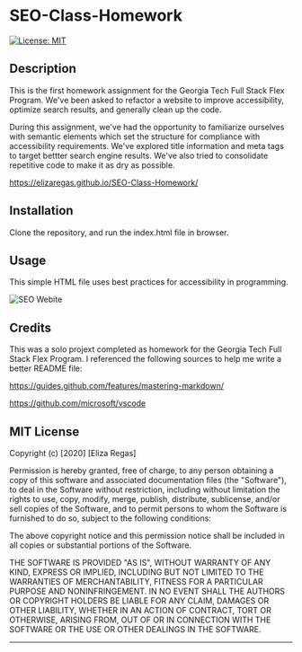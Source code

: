 # SEO-Class-Homework

[![License: MIT](https://img.shields.io/badge/License-MIT-yellow.svg)](https://opensource.org/licenses/MIT)

## Description 

This is the first homework assignment for the Georgia Tech Full Stack Flex Program. We've been asked to refactor a website to improve accessibility, optimize search results, and generally clean up the code.

During this assignment, we've had the opportunity to familiarize ourselves with semantic elements which set the structure for compliance with accessibility requirements. We've explored title information and meta tags to target bettter search engine results. We've also tried to consolidate repetitive code to make it as dry as possible.

https://elizaregas.github.io/SEO-Class-Homework/

## Installation

Clone the repository, and run the index.html file in browser.

## Usage 

This simple HTML file uses best practices for accessibility in programming.

![SEO Webite](./assets/images/SEOScreenShot.png)

## Credits

This was a solo projext completed as homework for the Georgia Tech Full Stack Flex Program. I referenced the following sources to help me write a better README file:

https://guides.github.com/features/mastering-markdown/

https://github.com/microsoft/vscode

## MIT License

Copyright (c) [2020] [Eliza Regas]

Permission is hereby granted, free of charge, to any person obtaining a copy
of this software and associated documentation files (the "Software"), to deal
in the Software without restriction, including without limitation the rights
to use, copy, modify, merge, publish, distribute, sublicense, and/or sell
copies of the Software, and to permit persons to whom the Software is
furnished to do so, subject to the following conditions:

The above copyright notice and this permission notice shall be included in all
copies or substantial portions of the Software.

THE SOFTWARE IS PROVIDED "AS IS", WITHOUT WARRANTY OF ANY KIND, EXPRESS OR
IMPLIED, INCLUDING BUT NOT LIMITED TO THE WARRANTIES OF MERCHANTABILITY,
FITNESS FOR A PARTICULAR PURPOSE AND NONINFRINGEMENT. IN NO EVENT SHALL THE
AUTHORS OR COPYRIGHT HOLDERS BE LIABLE FOR ANY CLAIM, DAMAGES OR OTHER
LIABILITY, WHETHER IN AN ACTION OF CONTRACT, TORT OR OTHERWISE, ARISING FROM,
OUT OF OR IN CONNECTION WITH THE SOFTWARE OR THE USE OR OTHER DEALINGS IN THE
SOFTWARE.


---

